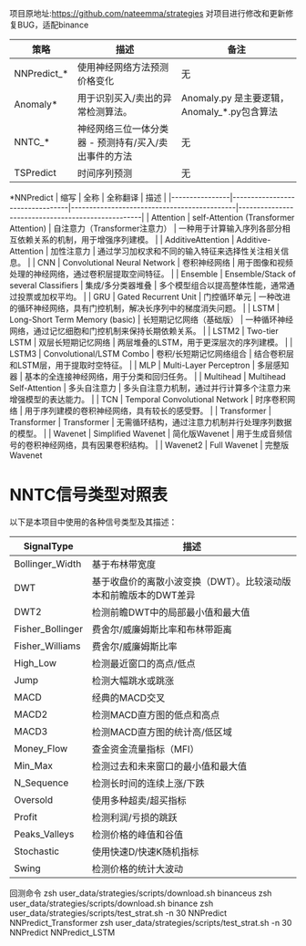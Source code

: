 项目原地址:https://github.com/nateemma/strategies
对项目进行修改和更新修复BUG，适配binance

|策略|描述|备注|
|-------|-------|-------|
|NNPredict_*	|使用神经网络方法预测价格变化|无|
|Anomaly*|用于识别买入/卖出的异常检测算法。|Anomaly.py 是主要逻辑，Anomaly_*.py包含算法|
|NNTC_*	|神经网络三位一体分类器 - 预测持有/买入/卖出事件的方法|无|
|TSPredict|时间序列预测 |无


*NNPredict
| 缩写           | 全称                            | 全称翻译                                    | 描述                                              |
|----------------|---------------------------------|---------------------------------------------|---------------------------------------------------|
| Attention      | self-Attention (Transformer Attention) | 自注意力（Transformer注意力）              | 一种用于计算输入序列各部分相互依赖关系的机制，用于增强序列建模。 |
| AdditiveAttention | Additive-Attention              | 加性注意力                                  | 通过学习加权求和不同的输入特征来选择性关注相关信息。          |
| CNN            | Convolutional Neural Network     | 卷积神经网络                                | 用于图像和视频处理的神经网络，通过卷积层提取空间特征。       |
| Ensemble       | Ensemble/Stack of several Classifiers | 集成/多分类器堆叠                           | 多个模型组合以提高整体性能，通常通过投票或加权平均。         |
| GRU            | Gated Recurrent Unit             | 门控循环单元                                | 一种改进的循环神经网络，具有门控机制，解决长序列中的梯度消失问题。 |
| LSTM           | Long-Short Term Memory (basic)   | 长短期记忆网络（基础版）                    | 一种循环神经网络，通过记忆细胞和门控机制来保持长期依赖关系。  |
| LSTM2          | Two-tier LSTM                    | 双层长短期记忆网络                          | 两层堆叠的LSTM，用于更深层次的序列建模。                 |
| LSTM3          | Convolutional/LSTM Combo         | 卷积/长短期记忆网络组合                     | 结合卷积层和LSTM层，用于提取时空特征。                  |
| MLP            | Multi-Layer Perceptron           | 多层感知器                                  | 基本的全连接神经网络，用于分类和回归任务。               |
| Multihead      | Multihead Self-Attention         | 多头自注意力                                | 多头自注意力机制，通过并行计算多个注意力来增强模型的表达能力。 |
| TCN            | Temporal Convolutional Network   | 时序卷积网络                                | 用于序列建模的卷积神经网络，具有较长的感受野。            |
| Transformer    | Transformer                      | Transformer                                | 无需循环结构，通过注意力机制并行处理序列数据的模型。        |
| Wavenet        | Simplified Wavenet               | 简化版Wavenet                              | 用于生成音频信号的卷积神经网络，具有因果卷积结构。         |
| Wavenet2       | Full Wavenet                     | 完整版Wavenet 

# NNTC信号类型对照表

以下是本项目中使用的各种信号类型及其描述：

| SignalType          | 描述                                                                                            |
|---------------------|-------------------------------------------------------------------------------------------------|
| Bollinger_Width     | 基于布林带宽度                                                                                  |
| DWT                 | 基于收盘价的离散小波变换（DWT）。比较滚动版本和前瞻版本的DWT差异                                |
| DWT2                | 检测前瞻DWT中的局部最小值和最大值                                                               |
| Fisher_Bollinger    | 费舍尔/威廉姆斯比率和布林带距离                                                                  |
| Fisher_Williams     | 费舍尔/威廉姆斯比率                                                                             |
| High_Low            | 检测最近窗口的高点/低点                                                                         |
| Jump                | 检测大幅跳水或跳涨                                                                              |
| MACD                | 经典的MACD交叉                                                                                   |
| MACD2               | 检测MACD直方图的低点和高点                                                                      |
| MACD3               | 检测MACD直方图的统计高/低区域                                                                   |
| Money_Flow          | 查金资金流量指标（MFI）                                                                         |
| Min_Max             | 检测过去和未来窗口的最小值和最大值                                                              |
| N_Sequence          | 检测长时间的连续上涨/下跌                                                                       |
| Oversold            | 使用多种超卖/超买指标                                                                           |
| Profit              | 检测利润/亏损的跳跃                                                                             |
| Peaks_Valleys       | 检测价格的峰值和谷值                                                                            |
| Stochastic          | 使用快速D/快速K随机指标                                                                         |
| Swing               | 检测价格的统计大波动                                                                            |


回测命令
zsh user_data/strategies/scripts/download.sh binanceus
zsh user_data/strategies/scripts/download.sh binance
zsh user_data/strategies/scripts/test_strat.sh -n 30 NNPredict NNPredict_Transformer
zsh user_data/strategies/scripts/test_strat.sh -n 30 NNPredict NNPredict_LSTM


